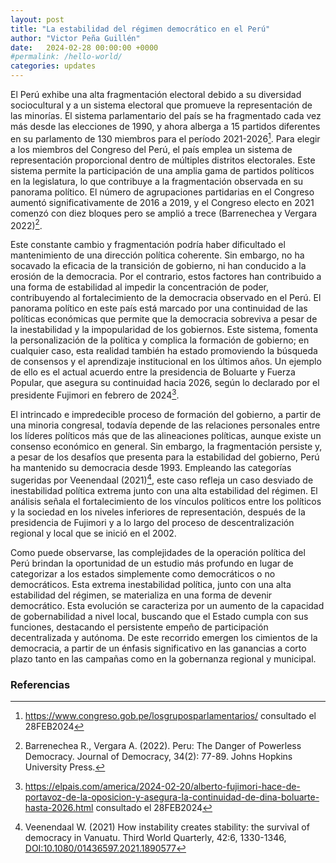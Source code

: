 ```yaml
---
layout: post
title: "La estabilidad del régimen democrático en el Perú"
author: "Victor Peña Guillén"
date:   2024-02-28 00:00:00 +0000
#permalink: /hello-world/
categories: updates
---
```


El Perú exhibe una alta fragmentación electoral debido a su diversidad sociocultural y a un sistema electoral que promueve la representación de las minorías. El sistema parlamentario del país se ha fragmentado cada vez más desde las elecciones de 1990, y ahora alberga a 15 partidos diferentes en su parlamento de 130 miembros para el período 2021-2026[^1]. Para elegir a los miembros del Congreso del Perú, el país emplea un sistema de representación proporcional dentro de múltiples distritos electorales. Este sistema permite la participación de una amplia gama de partidos políticos en la legislatura, lo que contribuye a la fragmentación observada en su panorama político. El número de agrupaciones partidarias en el Congreso aumentó significativamente de 2016 a 2019, y el Congreso electo en 2021 comenzó con diez bloques pero se amplió a trece (Barrenechea y Vergara 2022)[^2]. 

Este constante cambio y fragmentación podría haber dificultado el mantenimiento de una dirección política coherente. Sin embargo, no ha socavado la eficacia de la transición de gobierno, ni han conducido a la erosión de la democracia. Por el contrario, estos factores han contribuido a una forma de estabilidad al impedir la concentración de poder, contribuyendo al fortalecimiento de la democracia observado en el Perú. El panorama político en este país está marcado por una continuidad de las políticas económicas que permite que la democracia sobreviva a pesar de la inestabilidad y la impopularidad de los gobiernos. Este sistema, fomenta la personalización de la política y complica la formación de gobierno; en cualquier caso, esta realidad también ha estado promoviendo la búsqueda de consensos y el aprendizaje institucional en los últimos años. Un ejemplo de ello es el actual acuerdo entre la presidencia de Boluarte y Fuerza Popular, que asegura su continuidad hacia 2026, según lo declarado por el presidente Fujimori en febrero de 2024[^3].

El intrincado e impredecible proceso de formación del gobierno, a partir de una minoria congresal, todavía depende de las relaciones personales entre los líderes políticos más que de las alineaciones políticas, aunque existe un consenso económico en general. Sin embargo, la fragmentación persiste y, a pesar de los desafíos que presenta para la estabilidad del gobierno, Perú ha mantenido su democracia desde 1993. Empleando las categorías sugeridas por Veenendaal (2021)[^4], este caso refleja un caso desviado de inestabilidad política extrema junto con una alta estabilidad del régimen. El análisis señala el fortalecimiento de los vínculos políticos entre los políticos y la sociedad en los niveles inferiores de representación, después de la presidencia de Fujimori y a lo largo del proceso de descentralización regional y local que se inició en el 2002. 

Como puede observarse, las complejidades de la operación política del Perú brindan la oportunidad de un estudio más profundo en lugar de categorizar a los estados simplemente como democráticos o no democráticos.
Esta extrema inestabilidad política, junto con una alta estabilidad del régimen, se materializa en una forma de devenir democrático. Esta evolución se caracteriza por un aumento de la capacidad de gobernabilidad a nivel local, buscando que el Estado cumpla con sus funciones, destacando el persistente empeño de participación decentralizada y autónoma. De este recorrido emergen los cimientos de la democracia, a partir de un énfasis significativo en las ganancias a corto plazo tanto en las campañas como en la gobernanza regional y municipal.

### Referencias

[^1]: <https://www.congreso.gob.pe/losgruposparlamentarios/> consultado el 28FEB2024

[^2]: Barrenechea R., Vergara A. (2022). Peru: The Danger of Powerless Democracy. Journal of Democracy, 34(2): 77-89. Johns Hopkins University Press.

[^3]: <https://elpais.com/america/2024-02-20/alberto-fujimori-hace-de-portavoz-de-la-oposicion-y-asegura-la-continuidad-de-dina-boluarte-hasta-2026.html> consultado el 28FEB2024

[^4]: Veenendaal W. (2021) How instability creates stability: the survival of democracy in Vanuatu. Third World Quarterly, 42:6, 1330-1346, <DOI:10.1080/01436597.2021.1890577>
